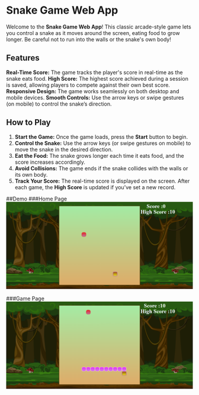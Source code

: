 # Snake Game Web App
Welcome to the **Snake Game Web App**! This classic arcade-style game lets you control a snake as it moves around the screen, eating food to grow longer. Be careful not to run into the walls or the snake's own body!

## Features
**Real-Time Score:** The game tracks the player's score in real-time as the snake eats food.
**High Score:** The highest score achieved during a session is saved, allowing players to compete against their own best score.
**Responsive Design:** The game works seamlessly on both desktop and mobile devices.
**Smooth Controls:** Use the arrow keys or swipe gestures (on mobile) to control the snake’s direction.
## How to Play
1. **Start the Game:** Once the game loads, press the **Start** button to begin.
2. **Control the Snake:** Use the arrow keys (or swipe gestures on mobile) to move the snake in the desired direction.
3. **Eat the Food:** The snake grows longer each time it eats food, and the score increases accordingly.
4. **Avoid Collisions:** The game ends if the snake collides with the walls or its own body.
5. **Track Your Score:** The real-time score is displayed on the screen. After each game, the **High Score** is updated if you’ve set a new record.

##Demo
###Home Page
![Home Page](screen2.png)

###Game Page
![Game Page](screen.png)    
